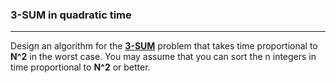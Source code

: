 ### 3-SUM in quadratic time
<hr>

Design an algorithm for the [__3-SUM__](https://en.wikipedia.org/wiki/3SUM) problem that takes time proportional to __N^2__ in the worst case. 
You may assume that you can sort the n integers in time proportional to __N^2__ or better.
